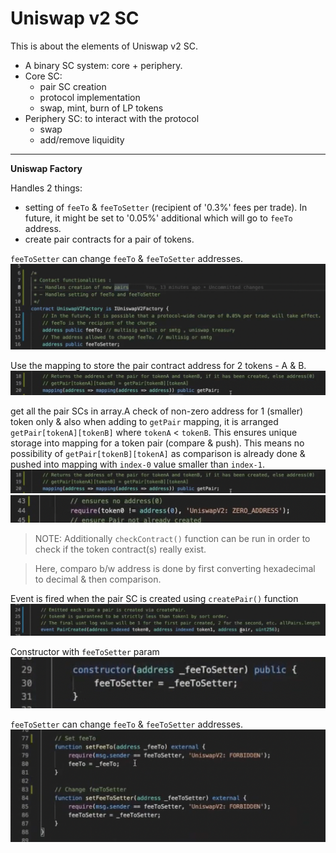 # Uniswap v2 SC

This is about the elements of Uniswap v2 SC.

- A binary SC system: core + periphery.
- Core SC:
  - pair SC creation
  - protocol implementation
  - swap, mint, burn of LP tokens
- Periphery SC: to interact with the protocol
  - swap
  - add/remove liquidity

---

**Uniswap Factory**

Handles 2 things:

- setting of `feeTo` & `feeToSetter` (recipient of '0.3%' fees per trade). In future, it might be set to '0.05%' additional which will go to `feeTo` address.
- create pair contracts for a pair of tokens.

`feeToSetter` can change `feeTo` & `feeToSetter` addresses.
![](../../img/uniswap_sc_factory_1.png)

Use the mapping to store the pair contract address for 2 tokens - A & B.
![](../../img/uniswap_sc_factory_2.png)

get all the pair SCs in array.A check of non-zero address for 1 (smaller) token only & also when adding to `getPair` mapping, it is arranged `getPair[tokenA][tokenB]` where `tokenA` < `tokenB`. This ensures unique storage into mapping for a token pair (compare & push). This means no possibility of `getPair[tokenB][tokenA]` as comparison is already done & pushed into mapping with `index-0` value smaller than `index-1`.
![](../../img/uniswap_sc_factory_2.png)
![](../../img/uniswap_sc_factory_7.png)

> NOTE: Additionally `checkContract()` function can be run in order to check if the token contract(s) really exist.

> Here, comparo b/w address is done by first converting hexadecimal to decimal & then comparison.

Event is fired when the pair SC is created using `createPair()` function
![](../../img/uniswap_sc_factory_4.png)

Constructor with `feeToSetter` param
![](../../img/uniswap_sc_factory_5.png)

`feeToSetter` can change `feeTo` & `feeToSetter` addresses.
![](../../img/uniswap_sc_factory_6.png)
